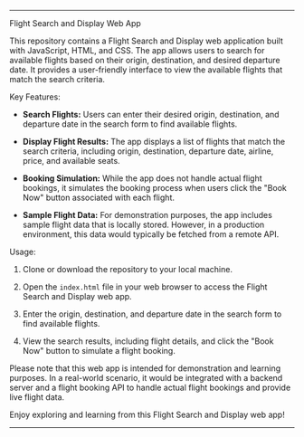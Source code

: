 
---

Flight Search and Display Web App

This repository contains a Flight Search and Display web application built with JavaScript, HTML, and CSS. The app allows users to search for available flights based on their origin, destination, and desired departure date. It provides a user-friendly interface to view the available flights that match the search criteria.

Key Features:

- **Search Flights:** Users can enter their desired origin, destination, and departure date in the search form to find available flights.

- **Display Flight Results:** The app displays a list of flights that match the search criteria, including origin, destination, departure date, airline, price, and available seats.

- **Booking Simulation:** While the app does not handle actual flight bookings, it simulates the booking process when users click the "Book Now" button associated with each flight.

- **Sample Flight Data:** For demonstration purposes, the app includes sample flight data that is locally stored. However, in a production environment, this data would typically be fetched from a remote API.

Usage:

1. Clone or download the repository to your local machine.

2. Open the `index.html` file in your web browser to access the Flight Search and Display web app.

3. Enter the origin, destination, and departure date in the search form to find available flights.

4. View the search results, including flight details, and click the "Book Now" button to simulate a flight booking.

Please note that this web app is intended for demonstration and learning purposes. In a real-world scenario, it would be integrated with a backend server and a flight booking API to handle actual flight bookings and provide live flight data.

Enjoy exploring and learning from this Flight Search and Display web app!

---